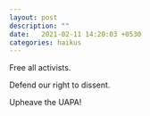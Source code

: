 ```yaml
---
layout: post
description: ""
date:   2021-02-11 14:20:03 +0530
categories: haikus
---
```

Free all activists.

Defend our right to dissent.

Upheave the UAPA!
